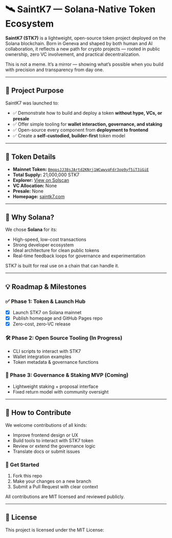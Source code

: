 # 🛰️ SaintK7 — Solana-Native Token Ecosystem

**SaintK7 (STK7)** is a lightweight, open-source token project deployed on the Solana blockchain. Born in Geneva and shaped by both human and AI collaboration, it reflects a new path for crypto projects — rooted in public ownership, zero VC involvement, and practical decentralization.

This is not a meme. It’s a mirror — showing what’s possible when you build with precision and transparency from day one.

---

## 🎯 Project Purpose

SaintK7 was launched to:

- ✅ Demonstrate how to build and deploy a token **without hype, VCs, or presale**
- ✅ Offer simple tooling for **wallet interaction, governance, and staking**
- ✅ Open-source every component from **deployment to frontend**
- ✅ Create a **self-custodied, builder-first** token model

---

## 🔗 Token Details

- **Mainnet Token:** [`BmgpsJJ38sJArtd2KNrj1WCwwyqFdr3op9yf5iT3iGiE`](https://solscan.io/token/BmgpsJJ38sJArtd2KNrj1WCwwyqFdr3op9yf5iT3iGiE)  
- **Total Supply:** 21,000,000 STK7  
- **Explorer:** [View on Solscan](https://solscan.io/token/BmgpsJJ38sJArtd2KNrj1WCwwyqFdr3op9yf5iT3iGiE)  
- **VC Allocation:** None  
- **Presale:** None  
- **Homepage:** [saintk7.com](https://saintk7.com)

---

## 🧭 Why Solana?

We chose **Solana** for its:

- High-speed, low-cost transactions
- Strong developer ecosystem
- Ideal architecture for clean public tokens
- Real-time feedback loops for governance and experimentation

STK7 is built for real use on a chain that can handle it.

---

## 💡 Roadmap & Milestones

### ✅ Phase 1: Token & Launch Hub
- [x] Launch STK7 on Solana mainnet
- [x] Publish homepage and GitHub Pages repo
- [x] Zero-cost, zero-VC release

### 🛠️ Phase 2: Open Source Tooling (In Progress)
- CLI scripts to interact with STK7
- Wallet integration examples
- Token metadata & governance functions

### 🧪 Phase 3: Governance & Staking MVP (Coming)
- Lightweight staking + proposal interface
- Fixed return model with community oversight

---

## 🤝 How to Contribute

We welcome contributions of all kinds:

- Improve frontend design or UX
- Build tools to interact with STK7 token
- Review or extend the governance logic
- Translate docs or submit issues

### 🚀 Get Started
1. Fork this repo
2. Make your changes on a new branch
3. Submit a Pull Request with clear context

All contributions are MIT licensed and reviewed publicly.

---

## 📄 License

This project is licensed under the MIT License:

